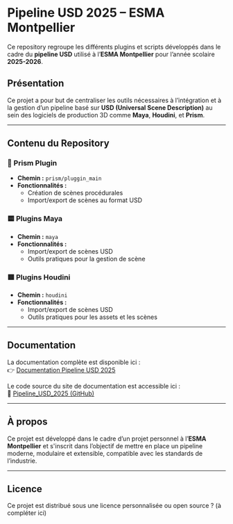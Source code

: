 # Pipeline USD 2025 – ESMA Montpellier

Ce repository regroupe les différents plugins et scripts développés dans le cadre du **pipeline USD** utilisé à l’**ESMA Montpellier** pour l’année scolaire **2025-2026**.

## Présentation

Ce projet a pour but de centraliser les outils nécessaires à l’intégration et à la gestion d’un pipeline basé sur **USD (Universal Scene Description)** au sein des logiciels de production 3D comme **Maya**, **Houdini**, et **Prism**.

---

## Contenu du Repository

### 🔷 Prism Plugin
- **Chemin :** `prism/pluggin_main`
- **Fonctionnalités :**
  - Création de scènes procédurales
  - Import/export de scènes au format USD

### 🟨 Plugins Maya
- **Chemin :** `maya`
- **Fonctionnalités :**
  - Import/export de scènes USD
  - Outils pratiques pour la gestion de scène

### 🟥 Plugins Houdini
- **Chemin :** `houdini`
- **Fonctionnalités :**
  - Import/export de scènes USD
  - Outils pratiques pour les assets et les scènes

---

## Documentation

La documentation complète est disponible ici :  
👉 [Documentation Pipeline USD 2025](https://thomasescalle.github.io/Pipeline_USD_2025/)

Le code source du site de documentation est accessible ici :  
🔗 [Pipeline_USD_2025 (GitHub)](https://github.com/thomasescalle/Pipeline_USD_2025)

---

## À propos

Ce projet est développé dans le cadre d’un projet personnel à l’**ESMA Montpellier** et s'inscrit dans l’objectif de mettre en place un pipeline moderne, modulaire et extensible, compatible avec les standards de l’industrie.

---

## Licence

Ce projet est distribué sous une licence personnalisée ou open source ? (à compléter ici)

